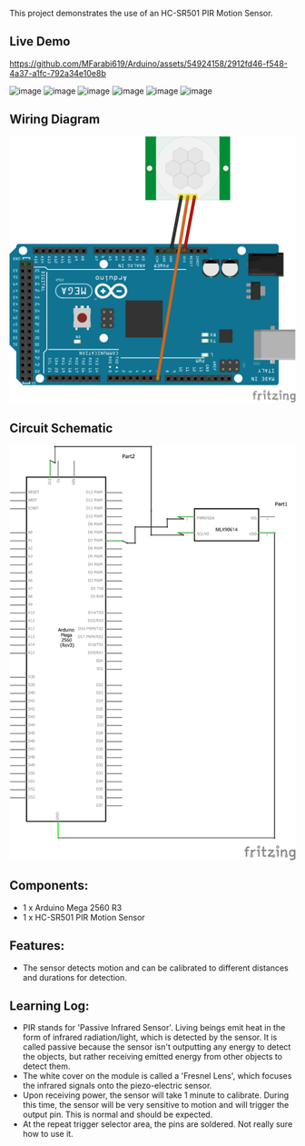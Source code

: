 This project demonstrates the use of an HC-SR501 PIR Motion Sensor.

## Live Demo
[comment]: # (insert video in the next line)


https://github.com/MFarabi619/Arduino/assets/54924158/2912fd46-f548-4a37-a1fc-792a34e10e8b


![image](https://github.com/MFarabi619/Arduino/assets/54924158/38beda4c-3217-4157-b14e-236093a2a07f)
![image](https://github.com/MFarabi619/Arduino/assets/54924158/eb08eac8-16f4-4749-9cec-2339f13409f0)
![image](https://github.com/MFarabi619/Arduino/assets/54924158/f82ae13f-492d-4dcf-a9d1-b08c4fa7e94b)
![image](https://github.com/MFarabi619/Arduino/assets/54924158/7c12cb8b-d6b0-4134-8d35-94ec1c8fc2d4)
![image](https://github.com/MFarabi619/Arduino/assets/54924158/a43dd391-f31e-471b-93bf-b619e02178c4)
![image](https://github.com/MFarabi619/Arduino/assets/54924158/59c82f05-05de-439e-b6d7-b195e1ea35af)


## Wiring Diagram
![Image of Circuit](https://github.com/MFarabi619/Arduino/blob/main/Motion%20Sensor/Motion%20Sensor%20Wiring%20Diagram.png?raw=true)

## Circuit Schematic
![image](https://github.com/MFarabi619/Arduino/blob/main/Motion%20Sensor/Motion%20Sensor%20Circuit%20Schematic.png?raw=true)

## Components:
- 1 x Arduino Mega 2560 R3
- 1 x HC-SR501 PIR Motion Sensor

## Features:
- The sensor detects motion and can be calibrated to different distances and durations for detection.

## Learning Log:
- PIR stands for 'Passive Infrared Sensor'. Living beings emit heat in the form of infrared radiation/light, which is detected by the sensor. It is called passive because the sensor isn't outputting any energy to detect the objects, but rather receiving emitted energy from other objects to detect them.
- The white cover on the module is called a 'Fresnel Lens', which focuses the infrared signals onto the piezo-electric sensor. 
- Upon receiving power, the sensor will take 1 minute to calibrate. During this time, the sensor will be very sensitive to motion and will trigger the output pin. This is normal and should be expected.
- At the repeat trigger selector area, the pins are soldered. Not really sure how to use it.
